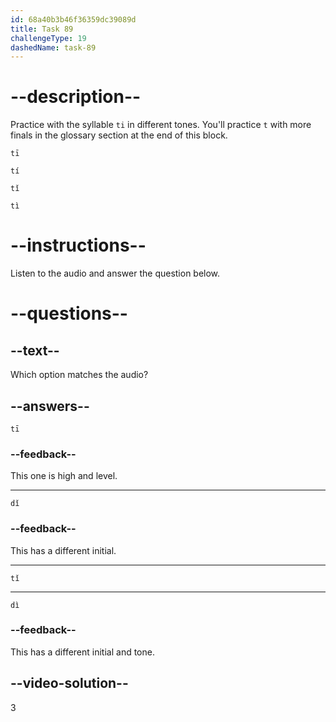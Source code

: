 ```yaml
---
id: 68a40b3b46f36359dc39089d
title: Task 89
challengeType: 19
dashedName: task-89
---
```


<!-- (Audio) A: tǐ -->

# --description--

Practice with the syllable `ti` in different tones. You'll practice `t` with more finals in the glossary section at the end of this block.

`tī`<!-- (Audio) tī -->

`tí`<!-- (Audio) tí -->

`tǐ`<!-- (Audio) tǐ -->

`tì`<!-- (Audio) tì -->

# --instructions--

Listen to the audio and answer the question below.

# --questions--

## --text--

Which option matches the audio?

## --answers--

`tī`

### --feedback--

This one is high and level.

---

`dǐ`

### --feedback--

This has a different initial.

---

`tǐ`

---

`dì`

### --feedback--

This has a different initial and tone.

## --video-solution--

3
